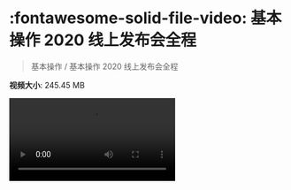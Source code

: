 # :fontawesome-solid-file-video: 基本操作 2020 线上发布会全程

> 基本操作 / 基本操作 2020 线上发布会全程

**视频大小**: 245.45 MB

<div class="video"><video src="https://file.hsyhx.top/archive/基本操作/基本操作 2020 线上发布会全程.mp4" controls preload>🤔 您的浏览器不支持 video 标签</video></div>